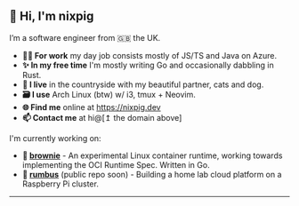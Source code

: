 ## 🐽 Hi, I'm nixpig

I’m a software engineer from 🇬🇧 the UK.

- **👨‍💻 For work** my day job consists mostly of JS/TS and Java on Azure.
- **✨ In my free time** I'm mostly writing Go and occasionally dabbling in Rust. 
- **🏡 I live** in the countryside with my beautiful partner, cats and dog.
- **🗃️ I use** Arch Linux (btw) w/ i3, tmux + Neovim.
- **🌐 Find me** online at https://nixpig.dev
- **📫 Contact me** at hi@[↥ the domain above]

I'm currently working on: 
- **🍪 [brownie](https://github.com/nixpig/brownie)** - An experimental Linux container runtime, working towards implementing the OCI Runtime Spec. Written in Go.
- **🍓 [rumbus](https://github.com/nixpig/rumbus)** (public repo soon) - Building a home lab cloud platform on a Raspberry Pi cluster.

--- 

